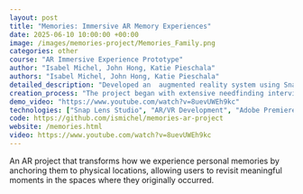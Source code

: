 ```yaml
---
layout: post
title: "Memories: Immersive AR Memory Experiences"
date: 2025-06-10 10:00:00 +00:00
image: /images/memories-project/Memories_Family.png
categories: other
course: "AR Immersive Experience Prototype"
author: "Isabel Michel, John Hong, Katie Pieschala"
authors: "Isabel Michel, John Hong, Katie Pieschala"
detailed_description: "Developed an  augmented reality system using Snap's Spectacles that allows users to create and revisit immersive, location-based memory experiences. The project explores how AR can deepen our connection to personal memories by anchoring them to physical spaces, enabling users to 'walk back into' meaningful moments from their past."
creation_process: "The project began with extensive needfinding interviews to understand how people relate to memory and place. We discovered that memory is more than recollection—it's relocation. People want to return to the feeling of a moment, and location is often the strongest trigger for emotional transport. We prototyped multiple iterations: starting with VR memory sharing, exploring AR gifting concepts, and finally developing a location-based AR system using Snap's Lens Studio. Despite technical challenges with Custom Locations, we successfully pivoted to Image Marker recognition to create a working prototype that anchored memories to specific visual markers in real-world spaces."
demo_video: "https://www.youtube.com/watch?v=8uevUWEh9kc"
technologies: ["Snap Lens Studio", "AR/VR Development", "Adobe Premiere Pro", "Adobe Illustrator", "3D Modeling", "User Research", "Prototyping"]
code: https://github.com/ismichel/memories-ar-project
website: /memories.html
video: https://www.youtube.com/watch?v=8uevUWEh9kc
---
```


An AR project that transforms how we experience personal memories by anchoring them to physical locations, allowing users to revisit meaningful moments in the spaces where they originally occurred.

